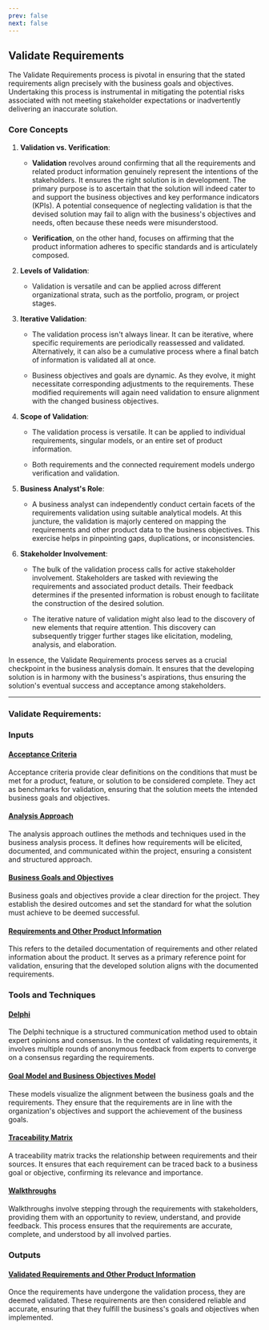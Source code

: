 ```yaml
---
prev: false
next: false
---
```


## Validate Requirements

The Validate Requirements process is pivotal in ensuring that the stated requirements align precisely with the business goals and objectives. Undertaking this process is instrumental in mitigating the potential risks associated with not meeting stakeholder expectations or inadvertently delivering an inaccurate solution.

### Core Concepts

1. **Validation vs. Verification**:

   - **Validation** revolves around confirming that all the requirements and related product information genuinely represent the intentions of the stakeholders. It ensures the right solution is in development. The primary purpose is to ascertain that the solution will indeed cater to and support the business objectives and key performance indicators (KPIs). A potential consequence of neglecting validation is that the devised solution may fail to align with the business's objectives and needs, often because these needs were misunderstood.

   - **Verification**, on the other hand, focuses on affirming that the product information adheres to specific standards and is articulately composed.

2. **Levels of Validation**:

   - Validation is versatile and can be applied across different organizational strata, such as the portfolio, program, or project stages.

3. **Iterative Validation**:

   - The validation process isn't always linear. It can be iterative, where specific requirements are periodically reassessed and validated. Alternatively, it can also be a cumulative process where a final batch of information is validated all at once.

   - Business objectives and goals are dynamic. As they evolve, it might necessitate corresponding adjustments to the requirements. These modified requirements will again need validation to ensure alignment with the changed business objectives.

4. **Scope of Validation**:

   - The validation process is versatile. It can be applied to individual requirements, singular models, or an entire set of product information.

   - Both requirements and the connected requirement models undergo verification and validation.

5. **Business Analyst's Role**:

   - A business analyst can independently conduct certain facets of the requirements validation using suitable analytical models. At this juncture, the validation is majorly centered on mapping the requirements and other product data to the business objectives. This exercise helps in pinpointing gaps, duplications, or inconsistencies.

6. **Stakeholder Involvement**:

   - The bulk of the validation process calls for active stakeholder involvement. Stakeholders are tasked with reviewing the requirements and associated product details. Their feedback determines if the presented information is robust enough to facilitate the construction of the desired solution.

   - The iterative nature of validation might also lead to the discovery of new elements that require attention. This discovery can subsequently trigger further stages like elicitation, modeling, analysis, and elaboration.

In essence, the Validate Requirements process serves as a crucial checkpoint in the business analysis domain. It ensures that the developing solution is in harmony with the business's aspirations, thus ensuring the solution's eventual success and acceptance among stakeholders.

---

### Validate Requirements:

### Inputs

#### [Acceptance Criteria](/content/gist/business-analysis/inputs-outputs/assessment-of-business-value.md)

Acceptance criteria provide clear definitions on the conditions that must be met for a product, feature, or solution to be considered complete. They act as benchmarks for validation, ensuring that the solution meets the intended business goals and objectives.

#### [Analysis Approach](/content/gist/business-analysis/inputs-outputs/assessment-of-business-value.md)

The analysis approach outlines the methods and techniques used in the business analysis process. It defines how requirements will be elicited, documented, and communicated within the project, ensuring a consistent and structured approach.

#### [Business Goals and Objectives](/content/gist/business-analysis/inputs-outputs/assessment-of-business-value.md)

Business goals and objectives provide a clear direction for the project. They establish the desired outcomes and set the standard for what the solution must achieve to be deemed successful.

#### [Requirements and Other Product Information](/content/gist/business-analysis/inputs-outputs/assessment-of-business-value.md)

This refers to the detailed documentation of requirements and other related information about the product. It serves as a primary reference point for validation, ensuring that the developed solution aligns with the documented requirements.

### Tools and Techniques

#### [Delphi](/content/gist/business-analysis/tools-techniques/benchmarking.md)

The Delphi technique is a structured communication method used to obtain expert opinions and consensus. In the context of validating requirements, it involves multiple rounds of anonymous feedback from experts to converge on a consensus regarding the requirements.

#### [Goal Model and Business Objectives Model](/content/gist/business-analysis/tools-techniques/benchmarking.md)

These models visualize the alignment between the business goals and the requirements. They ensure that the requirements are in line with the organization's objectives and support the achievement of the business goals.

#### [Traceability Matrix](/content/gist/business-analysis/tools-techniques/benchmarking.md)

A traceability matrix tracks the relationship between requirements and their sources. It ensures that each requirement can be traced back to a business goal or objective, confirming its relevance and importance.

#### [Walkthroughs](/content/gist/business-analysis/tools-techniques/benchmarking.md)

Walkthroughs involve stepping through the requirements with stakeholders, providing them with an opportunity to review, understand, and provide feedback. This process ensures that the requirements are accurate, complete, and understood by all involved parties.

### Outputs

#### [Validated Requirements and Other Product Information](/content/gist/business-analysis/inputs-outputs/elicitation-results-unconfirmed-confirmed.md)

Once the requirements have undergone the validation process, they are deemed validated. These requirements are then considered reliable and accurate, ensuring that they fulfill the business's goals and objectives when implemented.
